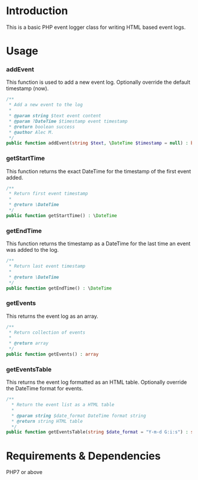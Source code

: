 # Introduction
This is a basic PHP event logger class for writing HTML based event logs.

# Usage
### addEvent
This function is used to add a new event log. Optionally override the default timestamp (now).

```PHP
/**
 * Add a new event to the log
 *
 * @param string $text event content
 * @param ?DateTime $timestamp event timestamp
 * @return boolean success
 * @author Alec M.
 */
public function addEvent(string $text, \DateTime $timestamp = null) : bool
```

### getStartTime
This function returns the exact DateTime for the timestamp of the first event added.

```PHP
/**
 * Return first event timestamp
 *
 * @return \DateTime
 */
public function getStartTime() : \DateTime
```

### getEndTime
This function returns the timestamp as a DateTime for the last time an event was added to the log.

```PHP
/**
 * Return last event timestamp
 *
 * @return \DateTime
 */
public function getEndTime() : \DateTime
```

### getEvents
This returns the event log as an array.

```PHP
/**
 * Return collection of events
 *
 * @return array
 */
public function getEvents() : array
```

### getEventsTable
This returns the event log formatted as an HTML table. Optionally override the DateTime format for events.

```PHP
/**
  * Return the event list as a HTML table
  *
  * @param string $date_format DateTime format string
  * @return string HTML table
  */
public function getEventsTable(string $date_format = "Y-m-d G:i:s") : string
```

# Requirements & Dependencies
PHP7 or above
